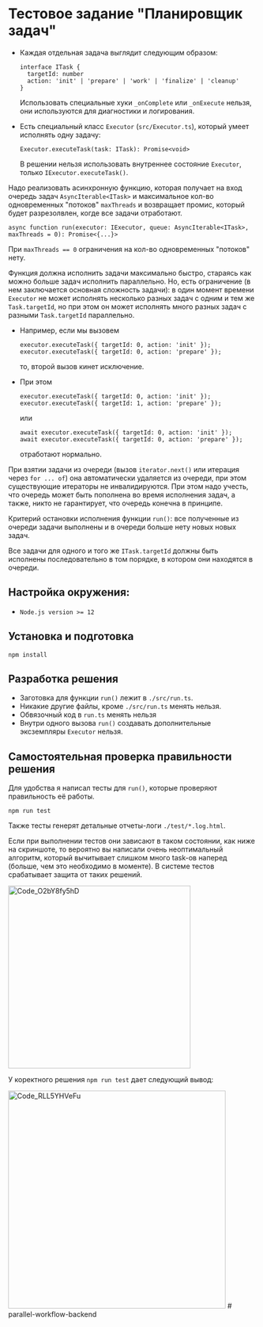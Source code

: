 # Тестовое задание "Планировщик задач"

* Каждая отдельная задача выглядит следующим образом:
  ```
  interface ITask {
    targetId: number
    action: 'init' | 'prepare' | 'work' | 'finalize' | 'cleanup'
  }
  ```

  Использовать специальные хуки `_onComplete` или `_onExecute` нельзя, они используются для диагностики и логирования.

* Есть специальный класс `Executor` (`src/Executor.ts`), который умеет исполнять одну задачу:
  ```
  Executor.executeTask(task: ITask): Promise<void>
  ```

  В решении нельзя использовать внутреннее состояние `Executor`, только `IExecutor.executeTask()`.

Надо реализовать асинхронную функцию, которая получает на вход очередь
задач `AsyncIterable<ITask>` и максимальное кол-во одновременных "потоков" `maxThreads` и возвращает промис, который будет разрезолвлен, когде все задачи
отработают.

```
async function run(executor: IExecutor, queue: AsyncIterable<ITask>, maxThreads = 0): Promise<{...}>
```
При `maxThreads == 0` ограничения на кол-во одновременных "потоков" нету.

Функция должна исполнить задачи максимально быстро, стараясь как можно больше задач исполнить параллельно. Но, есть ограничение (в нем заключается основная сложность задачи): в один момент времени `Executor` не может исполнять несколько разных задач с одним и тем же `Task.targetId`, но при этом он может исполнять много разных задач с разными `Task.targetId` параллельно.

* Например, если мы вызовем  
  ```
  executor.executeTask({ targetId: 0, action: 'init' });
  executor.executeTask({ targetId: 0, action: 'prepare' });
  ```  
  то, второй вызов кинет исключение.

* При этом  
  ```
  executor.executeTask({ targetId: 0, action: 'init' });
  executor.executeTask({ targetId: 1, action: 'prepare' });
  ```  
  или
  ```
  await executor.executeTask({ targetId: 0, action: 'init' });
  await executor.executeTask({ targetId: 0, action: 'prepare' });
  ```  
  отработают нормально.

При взятии задачи из очереди (вызов `iterator.next()` или итерация через `for ... of`) она автоматически удаляется из очереди, при этом существующие итераторы не инвалидируются. При этом надо учесть, что очередь может быть пополнена во время исполнения задач, а также, никто не гарантирует, что очередь конечна в принципе.

Критерий остановки исполнения функции `run()`: все полученные из очереди задачи выполнены и в очереди больше нету новых новых задач.

Все задачи для одного и того же `ITask.targetId` должны быть исполнены последовательно в том порядке, в котором они находятся в очереди.

## Настройка окружения:

* `Node.js version >= 12`

## Установка и подготовка

`npm install`

## Разработка решения
* Заготовка для функции `run()` лежит в `./src/run.ts`. 
* Никакие другие файлы, кроме `./src/run.ts` менять нельзя. 
* Обвязочный код в `run.ts` менять нельзя
* Внутри одного вызова `run()` создавать дополнительные эксземпляры `Executor` нельзя.

## Самостоятельная проверка правильности решения

Для удобства я написал тесты для `run()`, которые проверяют правильность её работы.

`npm run test`

Также тесты генерят детальные отчеты-логи `./test/*.log.html`.

Если при выполнении тестов они зависают в таком состоянии, как ниже на скриншоте, то вероятно вы написали очень неоптимальный алгоритм, который вычитывает слишком много task-ов наперед (больше, чем это необходимо в моменте).
В системе тестов срабатывает защита от таких решений.

<img width="369" alt="Code_O2bY8fy5hD" src="https://github.com/user-attachments/assets/50278778-01fc-40df-aeda-884de73e7577">


У коректного решения `npm run test` дает следующий вывод:

<img width="440" alt="Code_RLL5YHVeFu" src="https://github.com/user-attachments/assets/76743e2a-5fdb-4d19-8d3e-0a0a8f01c6b8">
# parallel-workflow-backend
